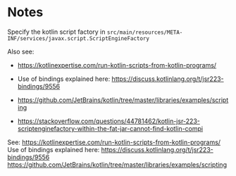 # Notes

Specify the kotlin script factory in `src/main/resources/META-INF/services/javax.script.ScriptEngineFactory`

Also see:

* https://kotlinexpertise.com/run-kotlin-scripts-from-kotlin-programs/
* Use of bindings explained here: https://discuss.kotlinlang.org/t/jsr223-bindings/9556
* https://github.com/JetBrains/kotlin/tree/master/libraries/examples/scripting

* https://stackoverflow.com/questions/44781462/kotlin-jsr-223-scriptenginefactory-within-the-fat-jar-cannot-find-kotlin-compi

See: https://kotlinexpertise.com/run-kotlin-scripts-from-kotlin-programs/
Use of bindings explained here: https://discuss.kotlinlang.org/t/jsr223-bindings/9556
https://github.com/JetBrains/kotlin/tree/master/libraries/examples/scripting
